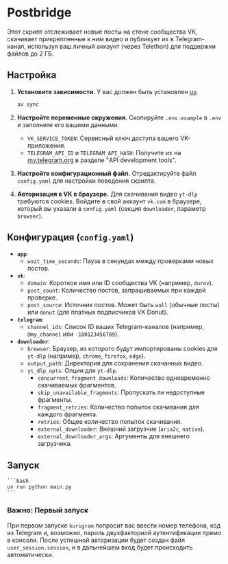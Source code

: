 # Postbridge

Этот скрипт отслеживает новые посты на стене сообщества VK, скачивает прикрепленные к ним видео и публикует их в Telegram-канал, используя ваш личный аккаунт (через Telethon) для поддержки файлов до 2 ГБ.

## Настройка

1. **Установите зависимости.**
    У вас должен быть установлен [uv](https://github.com/astral-sh/uv).

    ```bash
    uv sync
    ```

2. **Настройте переменные окружения.**
    Скопируйте `.env.example` в `.env` и заполните его вашими данными.

    - `VK_SERVICE_TOKEN`: Сервисный ключ доступа вашего VK-приложения.
    - `TELEGRAM_API_ID` и `TELEGRAM_API_HASH`: Получите их на [my.telegram.org](https://my.telegram.org) в разделе "API development tools".

3. **Настройте конфигурационный файл.**
    Отредактируйте файл `config.yaml` для настройки поведения скрипта.

4. **Авторизация в VK в браузере.**
    Для скачивания видео `yt-dlp` требуются cookies. Войдите в свой аккаунт `vk.com` в браузере, который вы указали в `config.yaml` (секция `downloader`, параметр `browser`).

## Конфигурация (`config.yaml`)

- **`app`**:
  - `wait_time_seconds`: Пауза в секундах между проверками новых постов.
- **`vk`**:
  - `domain`: Короткое имя или ID сообщества VK (например, `durov`).
  - `post_count`: Количество постов, запрашиваемых при каждой проверке.
  - `post_source`: Источник постов. Может быть `wall` (обычные посты) или `donut` (для платных подписчиков VK Donut).
- **`telegram`**:
  - `channel_ids`: Список ID ваших Telegram-каналов (например, `@my_channel` или `-100123456789`).
- **`downloader`**:
  - `browser`: Браузер, из которого будут импортированы cookies для `yt-dlp` (например, `chrome`, `firefox`, `edge`).
  - `output_path`: Директория для сохранения скачанных видео.
  - `yt_dlp_opts`: Опции для `yt-dlp`.
    - `concurrent_fragment_downloads`: Количество одновременно скачиваемых фрагментов.
    - `skip_unavailable_fragments`: Пропускать ли недоступные фрагменты.
    - `fragment_retries`: Количество попыток скачивания для каждого фрагмента.
    - `retries`: Общее количество попыток скачивания.
    - `external_downloader`: Внешний загрузчик (`aria2c`, `native`).
    - `external_downloader_args`: Аргументы для внешнего загрузчика.

## Запуск

    ```bash
    uv run python main.py
    ```

### Важно: Первый запуск

При первом запуске `kurigram` попросит вас ввести номер телефона, код из Telegram и, возможно, пароль двухфакторной аутентификации прямо в консоли. После успешной авторизации будет создан файл `user_session.session`, и в дальнейшем вход будет происходить автоматически.
